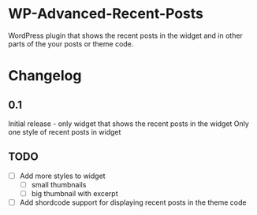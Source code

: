 # WP-Advanced-Recent-Posts
WordPress plugin that shows the recent posts in the widget and in other parts of the your posts or theme code.

# Changelog

## 0.1
Initial release - only widget that shows the recent posts in the widget
Only one style of recent posts in widget

## TODO
- [ ] Add more styles to widget
  - [ ] small thumbnails 
  - [ ] big thumbnail with excerpt
- [ ] Add shordcode support for displaying recent posts in the theme code
